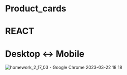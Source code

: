 # Product_cards

# REACT

# Desktop <-> Mobile

![homework_2_17_03 - Google Chrome 2023-03-22 18 18](https://user-images.githubusercontent.com/108806800/226986149-2d036486-1730-4a35-b336-86b3e1626843.png)
